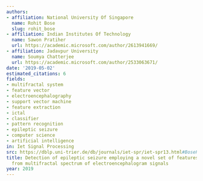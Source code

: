 ```yaml
---
authors:
- affiliation: National University Of Singapore
  name: Rohit Bose
  slug: rohit_bose
- affiliation: Indian Institutes Of Technology
  name: Sawon Pratiher
  url: https://academic.microsoft.com/author/2613941669/
- affiliation: Jadavpur University
  name: Soumya Chatterjee
  url: https://academic.microsoft.com/author/2533063671/
date: '2019-05-02'
estimated_citations: 6
fields:
- multifractal system
- feature vector
- electroencephalography
- support vector machine
- feature extraction
- ictal
- classifier
- pattern recognition
- epileptic seizure
- computer science
- artificial intelligence
in: Iet Signal Processing
src: https://dblp.uni-trier.de/db/journals/iet-spr/iet-spr13.html#BosePC19
title: Detection of epileptic seizure employing a novel set of features extracted
  from multifractal spectrum of electroencephalogram signals
year: 2019
---
```

